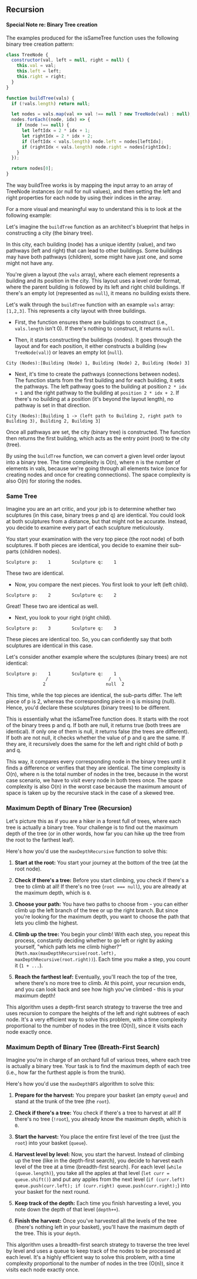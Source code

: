 ## Recursion

#### Special Note re: Binary Tree creation

The examples produced for the isSameTree function uses the following binary tree creation pattern:

```javascript
class TreeNode {
  constructor(val, left = null, right = null) {
    this.val = val;
    this.left = left;
    this.right = right;
  }
}

function buildTree(vals) {
  if (!vals.length) return null;

  let nodes = vals.map(val => val !== null ? new TreeNode(val) : null);
  nodes.forEach((node, idx) => {
    if (node !== null) {
      let leftIdx = 2 * idx + 1;
      let rightIdx = 2 * idx + 2;
      if (leftIdx < vals.length) node.left = nodes[leftIdx];
      if (rightIdx < vals.length) node.right = nodes[rightIdx];
    }
  });

  return nodes[0];
}

```

The way buildTree works is by mapping the input array to an array of TreeNode instances (or null for null values), and then setting the left and right properties for each node by using their indices in the array.

For a more visual and meaningful way to understand this is to look at the following example:

Let's imagine the `buildTree` function as an architect's blueprint that helps in constructing a city (the binary tree).

In this city, each building (node) has a unique identity (value), and two pathways (left and right) that can lead to other buildings. Some buildings may have both pathways (children), some might have just one, and some might not have any.

You're given a layout (the `vals` array), where each element represents a building and its position in the city. This layout uses a level order format, where the parent building is followed by its left and right child buildings. If there's an empty lot (represented as `null`), it means no building exists there.

Let's walk through the `buildTree` function with an example `vals` array: `[1,2,3]`. This represents a city layout with three buildings.

- First, the function ensures there are buildings to construct (i.e., `vals.length` isn't 0). If there's nothing to construct, it returns `null`.

- Then, it starts constructing the buildings (nodes). It goes through the layout and for each position, it either constructs a building (`new TreeNode(val)`) or leaves an empty lot (`null`).

```less
City (Nodes):[Building (Node) 1, Building (Node) 2, Building (Node) 3]
```

- Next, it's time to create the pathways (connections between nodes). The function starts from the first building and for each building, it sets the pathways. The left pathway goes to the building at position `2 * idx + 1` and the right pathway to the building at `position 2 * idx + 2`. If there's no building at a position (it's beyond the layout length), no pathway is set in that direction.

```less
City (Nodes):[Building 1 -> (left path to Building 2, right path to Building 3), Building 2, Building 3]
```

Once all pathways are set, the city (binary tree) is constructed. The function then returns the first building, which acts as the entry point (root) to the city (tree).

By using the `buildTree` function, we can convert a given level order layout into a binary tree. The time complexity is O(n), where n is the number of elements in vals, because we're going through all elements twice (once for creating nodes and once for creating connections). The space complexity is also O(n) for storing the nodes.

### Same Tree

Imagine you are an art critic, and your job is to determine whether two sculptures (in this case, binary trees p and q) are identical. You could look at both sculptures from a distance, but that might not be accurate. Instead, you decide to examine every part of each sculpture meticulously.

You start your examination with the very top piece (the root node) of both sculptures. If both pieces are identical, you decide to examine their sub-parts (children nodes).

```less
Sculpture p:    1        Sculpture q:    1
```

These two are identical.

- Now, you compare the next pieces. You first look to your left (left child).

```less
Sculpture p:    2        Sculpture q:    2
```

Great! These two are identical as well.

- Next, you look to your right (right child).

```less
Sculpture p:    3        Sculpture q:    3
```

These pieces are identical too. So, you can confidently say that both sculptures are identical in this case.

Let's consider another example where the sculptures (binary trees) are not identical:

```less
Sculpture p:    1        Sculpture q:    1
               /                       /   \
              2                       null  2
```

This time, while the top pieces are identical, the sub-parts differ. The left piece of p is 2, whereas the corresponding piece in q is missing (null). Hence, you'd declare these sculptures (binary trees) to be different.

This is essentially what the isSameTree function does. It starts with the root of the binary trees p and q. If both are null, it returns true (both trees are identical). If only one of them is null, it returns false (the trees are different). If both are not null, it checks whether the value of p and q are the same. If they are, it recursively does the same for the left and right child of both p and q.

This way, it compares every corresponding node in the binary trees until it finds a difference or verifies that they are identical. The time complexity is O(n), where n is the total number of nodes in the tree, because in the worst case scenario, we have to visit every node in both trees once. The space complexity is also O(n) in the worst case because the maximum amount of space is taken up by the recursive stack in the case of a skewed tree.

### Maximum Depth of Binary Tree (Recursion)

Let's picture this as if you are a hiker in a forest full of trees, where each tree is actually a binary tree. Your challenge is to find out the maximum depth of the tree (or in other words, how far you can hike up the tree from the root to the farthest leaf).

Here's how you'd use the `maxDepthRecursive` function to solve this:

1. **Start at the root:** You start your journey at the bottom of the tree (at the root node).

2. **Check if there's a tree:** Before you start climbing, you check if there's a tree to climb at all! If there's no tree (`root === null`), you are already at the maximum depth, which is `0`.

3. **Choose your path:** You have two paths to choose from - you can either climb up the left branch of the tree or up the right branch. But since you're looking for the maximum depth, you want to choose the path that lets you climb the highest. 

4. **Climb up the tree:** You begin your climb! With each step, you repeat this process, constantly deciding whether to go left or right by asking yourself, "which path lets me climb higher?" (`Math.max(maxDepthRecursive(root.left), maxDepthRecursive(root.right))`). Each time you make a step, you count it (`1 + ...`). 

5. **Reach the farthest leaf:** Eventually, you'll reach the top of the tree, where there's no more tree to climb. At this point, your recursion ends, and you can look back and see how high you've climbed - this is your maximum depth!

This algorithm uses a depth-first search strategy to traverse the tree and uses recursion to compare the heights of the left and right subtrees of each node. It's a very efficient way to solve this problem, with a time complexity proportional to the number of nodes in the tree (O(n)), since it visits each node exactly once.

### Maximum Depth of Binary Tree (Breath-First Search)

Imagine you're in charge of an orchard full of various trees, where each tree is actually a binary tree. Your task is to find the maximum depth of each tree (i.e., how far the furthest apple is from the trunk).

Here's how you'd use the `maxDepthBFS` algorithm to solve this:

1. **Prepare for the harvest:** You prepare your basket (an empty `queue`) and stand at the trunk of the tree (the `root`).

2. **Check if there's a tree:** You check if there's a tree to harvest at all! If there's no tree (`!root`), you already know the maximum depth, which is `0`.

3. **Start the harvest:** You place the entire first level of the tree (just the `root`) into your basket (`queue`).

4. **Harvest level by level:** Now, you start the harvest. Instead of climbing up the tree (like in the depth-first search), you decide to harvest each level of the tree at a time (breadth-first search). For each level (`while (queue.length)`), you take all the apples at that level (`let curr = queue.shift()`) and put any apples from the next level (`if (curr.left) queue.push(curr.left); if (curr.right) queue.push(curr.right);`) into your basket for the next round.

5. **Keep track of the depth:** Each time you finish harvesting a level, you note down the depth of that level (`depth++`). 

6. **Finish the harvest:** Once you've harvested all the levels of the tree (there's nothing left in your basket), you'll have the maximum depth of the tree. This is your `depth`.

This algorithm uses a breadth-first search strategy to traverse the tree level by level and uses a queue to keep track of the nodes to be processed at each level. It's a highly efficient way to solve this problem, with a time complexity proportional to the number of nodes in the tree (O(n)), since it visits each node exactly once.

